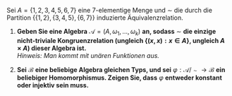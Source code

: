 Sei $A = \{1, 2, 3, 4, 5, 6, 7\}$ eine 7-elementige Menge und $\sim$ die durch die Partition $\{\{1,2\}, \{3,4,5\}, \{6,7\}\}$ induzierte Äquivalenzrelation.

1. **Geben Sie eine Algebra** $\mathcal{A} = (A, \omega_1, \ldots, \omega_k)$ **an, sodass** $\sim$ **die einzige nicht-triviale Kongruenzrelation (ungleich $\{(x,x) : x \in A\}$, ungleich $A \times A$) dieser Algebra ist.**  
   *Hinweis: Man kommt mit unären Funktionen aus.*

2. **Sei** $\mathcal{B}$ **eine beliebige Algebra gleichen Typs, und sei** $\varphi : \mathcal{A} / \sim \to \mathcal{B}$ **ein beliebiger Homomorphismus. Zeigen Sie, dass** $\varphi$ **entweder konstant oder injektiv sein muss.**
